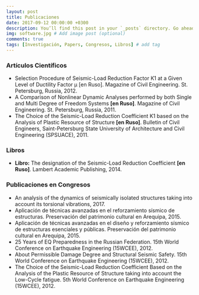 ```yaml
---
layout: post
title: Publicaciones
date: 2017-09-12 00:00:00 +0300
description: You’ll find this post in your `_posts` directory. Go ahead and edit it and re-build the site to see your changes. # Add post description (optional)
img: software.jpg # Add image post (optional)
comments: true
tags: [Investigación, Papers, Congresos, Libros] # add tag
---
```

### Artículos Científicos
* Selection Procedure of Seismic-Load Reduction Factor K1 at a Given Level of Ductility Factor μ [en Ruso]. Magazine of Civil Engineering. St. Petersburg, Russia, 2012.
* A Comparison of Nonlinear Dynamic Analyses performed by both Single and Multi Degree of Freedom Systems <b>[en Ruso]</b>. Magazine of Civil Engineering. St. Petersburg, Russia, 2011.
* The Choice of the Seismic-Load Reduction Coefficient K1 based on the Analysis of Plastic Resource of Structure <b>[en Ruso]</b>. Bulletin of Civil Engineers, Saint-Petersburg State University of Architecture and Civil Engineering (SPSUACE), 2011.

### Libros
* <b>Libro:</b> The designation of the Seismic-Load Reduction Coefficient <b>[en Ruso]</b>. Lambert Academic Publishing, 2014.

### Publicaciones en Congresos
* An analysis of the dynamics of seismically isolated structures taking into account its torsional vibrations, 2017.
* Aplicación de técnicas avanzadas en el reforzamiento sísmico de estructuras. Preservación del patrimonio cultural en Arequipa, 2015.
* Aplicación de técnicas avanzadas en el diseño y reforzamiento sísmico de estructuras esenciales y públicas. Preservación del patrimonio cultural en Arequipa, 2015.
* 25 Years of EQ Preparedness in the Russian Federation. 15th World Conference on Earthquake Engineering (15WCEE), 2012.
* About Permissible Damage Degree and Structural Seismic Safety. 15th World Conference on Earthquake Engineering (15WCEE), 2012.
* The Choice of the Seismic-Load Reduction Coefficient Based on the Analysis of the Plastic Resource of Structure taking into account the Low-Cycle fatigue. 5th World Conference on Earthquake Engineering (15WCEE), 2012.
